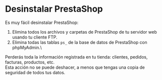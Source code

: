 # Desinstalar PrestaShop

Es muy fácil desinstalar PrestaShop:

1. Elimina todos los archivos y carpetas de PrestaShop de tu servidor web usando tu cliente FTP.
2. Elimina todas las tablas `ps_` de la base de datos de PrestaShop con phpMyAdmin.\


Perderás toda la información registrada en tu tienda: clientes, pedidos, facturas, productos, etc.\
Esta acción no se puede deshacer, a menos que tengas una copia de seguridad de todos tus datos.
